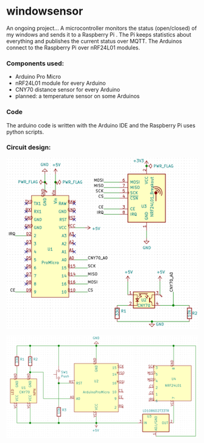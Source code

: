 # windowsensor
An ongoing project... 
A microcontroller monitors the status (open/closed) of my windows and sends it to a Raspberry Pi . The Pi keeps statistics about everything and publishes the current status over MQTT. The Arduinos connect to the Raspberry Pi over nRF24L01 modules.

### Components used:
- Arduino Pro Micro
- nRF24L01 module for every Arduino
- CNY70 distance sensor for every Arduino
- planned: a temperature sensor on some Arduinos

### Code
The arduino code is written with the Arduino IDE and the Raspberry Pi uses python scripts.

### Circuit design:

![all components](windowsensor_circuit.png "all components")

![simplified view](full_circuit.png "simplified view")
